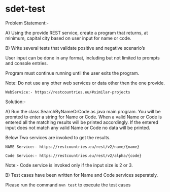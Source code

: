 # sdet-test

Problem Statement:-

A) Using the provide REST service, create a program that returns, at minimum, capital city based on user input for name or code.

B) Write several tests that validate positive and negative scenario’s

User input can be done in any format, including but not limited to prompts and console entries.  

Program must continue running until the user exits the program.

Note: Do not use any other web services or data other then the one provide.

``WebService:- https://restcountries.eu/#similar-projects``


Solution:-

A) Run the class SearchByNameOrCode as java main program. You will be promted to enter a string for Name or Code. When a valid Name or Code is entered all the matching results will be printed accordingly. If the entered input does not match any valid Name or Code no data will be printed. 

Below Two services are invoked to get the results.

`NAME Service:- https://restcountries.eu/rest/v2/name/{name}`

`Code Service:- https://restcountries.eu/rest/v2/alpha/{code}`


Note:- Code service is invoked only if the input size is 2 or 3.


B) Test cases have been written for Name and Code services seperately.

Please run the command `mvn test` to execute the test cases


